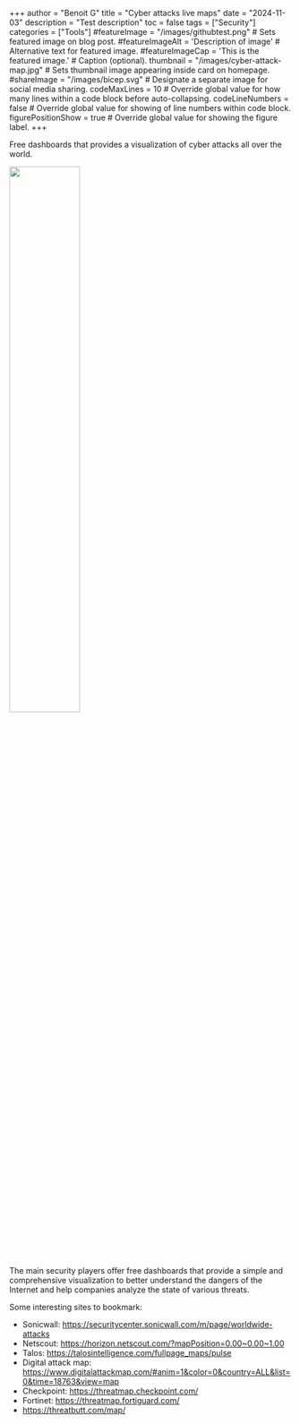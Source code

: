 +++
author = "Benoit G"
title = "Cyber attacks live maps"
date = "2024-11-03"
description = "Test description"
toc = false
tags = ["Security"]
categories = ["Tools"]
#featureImage = "/images/githubtest.png" # Sets featured image on blog post.
#featureImageAlt = 'Description of image' # Alternative text for featured image.
#featureImageCap = 'This is the featured image.' # Caption (optional).
thumbnail = "/images/cyber-attack-map.jpg" # Sets thumbnail image appearing inside card on homepage.
#shareImage = "/images/bicep.svg" # Designate a separate image for social media sharing.
codeMaxLines = 10 # Override global value for how many lines within a code block before auto-collapsing.
codeLineNumbers = false # Override global value for showing of line numbers within code block.
figurePositionShow = true # Override global value for showing the figure label.
+++

Free dashboards that provides a visualization of cyber attacks all over the world.
<!--more-->

<img src="/images/cyber-attack-map.jpg" width="50%" height="50%">

The main security players offer free dashboards that provide a simple and comprehensive visualization to better understand the dangers of the Internet and help companies analyze the state of various threats.

Some interesting sites to bookmark:

- Sonicwall: https://securitycenter.sonicwall.com/m/page/worldwide-attacks
- Netscout: https://horizon.netscout.com/?mapPosition=0.00~0.00~1.00
- Talos: https://talosintelligence.com/fullpage_maps/pulse
- Digital attack map: https://www.digitalattackmap.com/#anim=1&color=0&country=ALL&list=0&time=18763&view=map
- Checkpoint: https://threatmap.checkpoint.com/
- Fortinet: https://threatmap.fortiguard.com/
- https://threatbutt.com/map/